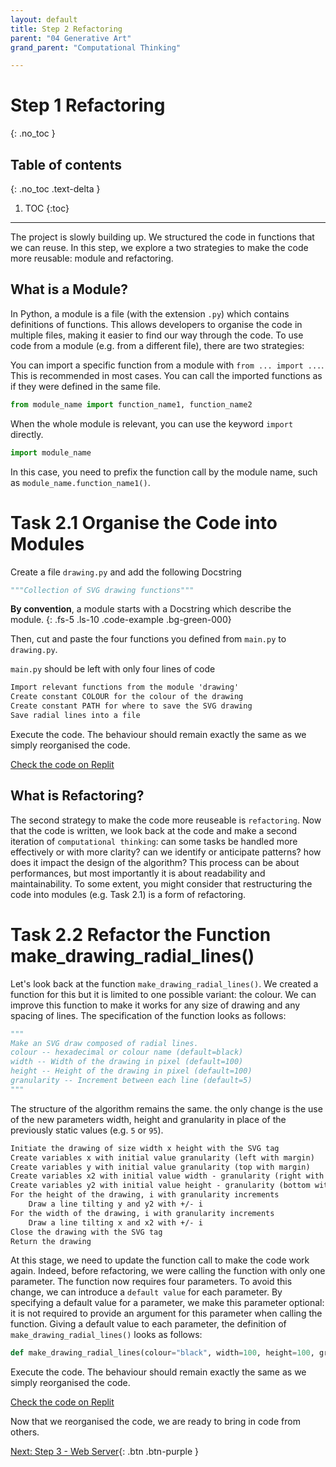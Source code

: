 ```yaml
---
layout: default
title: Step 2 Refactoring
parent: "04 Generative Art"
grand_parent: "Computational Thinking"

---
```


# Step 1 Refactoring
{: .no_toc }

## Table of contents
{: .no_toc .text-delta }

1. TOC
{:toc}

---

The project is slowly building up. We structured the code in functions that we can reuse. In this step, we explore a two strategies to make the code more reusable: module and refactoring.

## What is a Module?

In Python, a module is a file (with the extension `.py`) which contains definitions of functions. This allows developers to organise the code in multiple files, making it easier to find our way through the code. To use code from a module (e.g. from a different file), there are two strategies:

You can import a specific function from a module with  `from ... import ...`. This is recommended in most cases. You can call the imported functions as if they were defined in the same file.

```python
from module_name import function_name1, function_name2
```

When the whole module is relevant, you can use the keyword `import` directly.

```python
import module_name
```

In this case, you need to prefix the function call by the module name, such as `module_name.function_name1()`.

# Task 2.1 Organise the Code into Modules

Create a file `drawing.py` and add the following Docstring

```python
"""Collection of SVG drawing functions"""
```

**By convention**, a module starts with a Docstring which describe the module.
{: .fs-5 .ls-10 .code-example .bg-green-000}

Then, cut and paste the four functions you defined from `main.py` to `drawing.py`.

`main.py` should be left with only four lines of code

```markdown
Import relevant functions from the module 'drawing'
Create constant COLOUR for the colour of the drawing
Create constant PATH for where to save the SVG drawing
Save radial lines into a file
```
Execute the code. The behaviour should remain exactly the same as we simply reorganised the code.

[Check the code on Replit](https://repl.it/@IO1075/04-generative-art-step2-1)

## What is Refactoring?

The second strategy to make the code more reuseable is `refactoring`. Now that the code is written, we look back at the code and make a second iteration of `computational thinking`: can some tasks be handled more effectively or with more clarity? can we identify or anticipate patterns? how does it impact the design of the algorithm? This process can be about performances, but most importantly it is about readability and maintainability. To some extent, you might consider that restructuring the code into modules (e.g. Task 2.1) is a form of refactoring.

# Task 2.2 Refactor the Function make_drawing_radial_lines()

Let's look back at the function `make_drawing_radial_lines()`. We created a function for this but it is limited to one possible variant: the colour. We can improve this function to make it works for any size of drawing and any spacing of lines. The specification of the function looks as follows:

```python
"""
Make an SVG draw composed of radial lines.
colour -- hexadecimal or colour name (default=black)
width -- Width of the drawing in pixel (default=100)
height -- Height of the drawing in pixel (default=100)
granularity -- Increment between each line (default=5)
"""
```

The structure of the algorithm remains the same. the only change is the use of the new parameters width, height and granularity in place of the previously static values (e.g. `5` or `95`).

```markdown
Initiate the drawing of size width x height with the SVG tag
Create variables x with initial value granularity (left with margin)
Create variables y with initial value granularity (top with margin)
Create variables x2 with initial value width - granularity (right with margin)
Create variables y2 with initial value height - granularity (bottom with margin)
For the height of the drawing, i with granularity increments
    Draw a line tilting y and y2 with +/- i
For the width of the drawing, i with granularity increments
    Draw a line tilting x and x2 with +/- i
Close the drawing with the SVG tag
Return the drawing
```

At this stage, we need to update the function call to make the code work again. Indeed, before refactoring, we were calling the function with only one parameter. The function now requires four parameters. To avoid this change, we can introduce a `default value` for each parameter. By specifying a default value for a parameter, we make this parameter optional: it is not required to provide an argument for this parameter when calling the function. Giving a default value to each parameter, the definition of `make_drawing_radial_lines()` looks as follows:

```python
def make_drawing_radial_lines(colour="black", width=100, height=100, granularity=5):
```

Execute the code. The behaviour should remain exactly the same as we simply reorganised the code.

[Check the code on Replit](https://repl.it/@IO1075/04-generative-art-step2-2)

Now that we reorganised the code, we are ready to bring in code from others.

[Next: Step 3 - Web Server]({{site.baseurl}}/computational-thinking/04-generative-art/step3){: .btn .btn-purple }